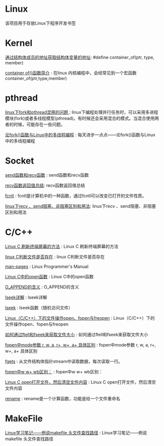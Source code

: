 # Linux
该项目用于存放Linux下程序开发书签


Kernel
==
[通过结构体成员的地址获取结构体变量的地址](https://blog.csdn.net/nawuyao/article/details/52693135): #define container_of(ptr, type, member)  

[container of()函数简介](https://blog.csdn.net/s2603898260/article/details/79371024) : 在linux 内核编程中，会经常见到一个宏函数container_of(ptr,type,member)

pthread 
==
[linux下fork和pthread混用的问题 ](https://blog.csdn.net/dux003/article/details/6001459) : linux下编程处理并行任务时，可以采用多进程模块(fork)或者多线程模型(pthread)。有时候还会采用混合的模式。当混合使用两者的时候，可能存在一些问题。 

[论fork()函数与Linux中的多线程编程](https://www.cnblogs.com/hrhguanli/p/3779283.html) : 每天进步一点点——论fork()函数与Linux中的多线程编程  


Socket
==
[send函数和recv函数](https://www.cnblogs.com/tianlangshu/p/6795681.html) : send函数和recv函数 

[recv函数返回值总结](https://blog.csdn.net/hq354974212/article/details/76077635): recv函数返回值总结 

[fcntl](https://baike.baidu.com/item/fcntl/6860021?fr=aladdin) : fcntl是计算机中的一种函数，通过fcntl可以改变已打开的文件性质。 

[linux下recv 、send阻塞、非阻塞区别和用法](https://blog.csdn.net/gufeijunchi/article/details/41519205): linux下recv 、send阻塞、非阻塞区别和用法 


C/C++
==
[Linux C 刷新终端屏幕的方法](https://blog.csdn.net/xiaowall/article/details/8299985) : Linux C 刷新终端屏幕的方法 

[linux C判断文件是否存在](https://blog.csdn.net/kingjo002/article/details/8442146) : linux C判断文件是否存在 

[man-pages](http://www.man7.org/linux/man-pages/man2/open.2.html) : Linux Programmer's Manual 

[Linux C中的open函数](https://blog.csdn.net/weixin_39296438/article/details/79422068) : Linux C中的open函数 

[O_APPEND的含义](https://blog.csdn.net/tianwailaibin/article/details/6771667) : O_APPEND的含义 

[lseek详解](https://blog.csdn.net/wr_iskye/article/details/83418135) : lseek详解 

[lseek](https://baike.baidu.com/item/lseek/6385407?fr=aladdin) : lseek函数（随机访问文件） 

[Linux（C/C++）下的文件操作open、fopen与freopen](https://www.cnblogs.com/fnlingnzb-learner/p/7040726.html) : Linux（C/C++）下的文件操作open、fopen与freopen 

[如何通过ftell和fseek来获取文件大小](https://www.cnblogs.com/sj-lv/p/3444994.html) : 如何通过ftell和fseek来获取文件大小 

[fopen中mode参数 r, w, a, r+, w+, a+ 具体区别](https://blog.csdn.net/u011985712/article/details/79852261) : fopen中mode参数 r, w, a, r+, w+, a+ 具体区别 

[fgets](https://baike.baidu.com/item/fgets/10942211?fr=aladdin) : 从文件结构体指针stream中读取数据，每次读取一行。 

[fopen中w w+ wb区别：](https://blog.csdn.net/guyue6670/article/details/6681037) : fopen中w w+ wb区别： 

[Linux C open打开文件，然后清空文件内容](https://blog.csdn.net/u010889616/article/details/47670555) : Linux C open打开文件，然后清空文件内容 

[rename](https://baike.baidu.com/item/rename/4748209?fr=aladdin) : rename是一个计算函数，功能是给一个文件重命名 



MakeFile
==
[Linux学习笔记——例说makefile 头文件查找路径](https://blog.csdn.net/xukai871105/article/details/36476793) : Linux学习笔记——例说makefile 头文件查找路径 











